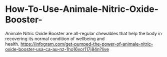 # How-To-Use-Animale-Nitric-Oxide-Booster-
Animale Nitric Oxide Booster are all-regular chewables that help the body in recovering its normal condition of wellbeing and health. https://infogram.com/get-pumped-the-power-of-animale-nitric-oxide-booster-usa-ca-au-nz-1ho16vor117j84n?live
